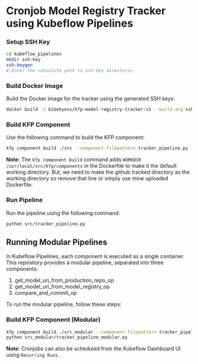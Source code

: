 # Cronjob Model Registry Tracker using Kubeflow Pipelines

### Setup SSH Key

```bash
cd kubeflow_pipelines
mkdir ssh-key
ssh-keygen
# Enter the <absolute path to ssh-key directory>
```

### Build Docker Image
Build the Docker image for the tracker using the generated SSH keys:
```bash
docker build -t bibekyess/kfp-model-registry-tracker:v1 --build-arg ssh_prv_key="$(cat ./ssh-key/id_rsa)" --build-arg ssh_pub_key="$(cat ./ssh-key/id_rsa.pub)" .
```

### Build KFP Component
Use the following command to build the KFP component:
```bash
kfp component build ./src --component-filepattern tracker_pipeline.py --push-image
```
**Note:** The `kfp component build` command adds `WORKDIR /usr/local/src/kfp/components` in the Dockerfile to make it the default working directory. But, we need to make the github tracked directory as the working directory so remove that line or simply use mine uploaded Dockerfile.

### Run Pipeline
Run the pipeline using the following command:
```bash
python src/tracker_pipeline.py
```


## Running Modular Pipelines
In Kubeflow Pipelines, each component is executed as a single container. This repository provides a modular pipeline, separated into three components:
1) get_model_uri_from_production_repo_op
2) get_model_uri_from_model_registry_op
3) compare_and_commit_op

To run the modular pipeline, follow these steps:

### Build KFP Component (Modular)
```bash
kfp component build ./src_modular --component-filepattern tracker_pipeline_modular.py
python src_modular/tracker_pipeline_modular.py
```

**Note:** Cronjobs can also be scheduled from the Kubeflow Dashboard UI using `Recurring Runs`.